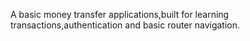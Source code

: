 A basic money transfer applications,built for learning transactions,authentication and basic router navigation.
